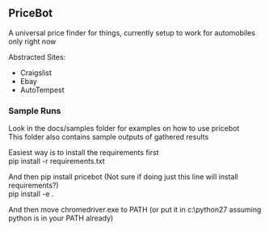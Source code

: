 ## PriceBot

A universal price finder for things, currently setup to work for automobiles only right now

Abstracted Sites:
- Craigslist
- Ebay
- AutoTempest


### Sample Runs

Look in the docs/samples folder for examples on how to use pricebot\
This folder also contains sample outputs of gathered results

Easiest way is to install the requirements first\
    pip install -r requirements.txt

And then pip install pricebot (Not sure if doing just this line will install requirements?)\
    pip install -e .

And then move chromedriver.exe to PATH (or put it in c:\python27 assuming python is in your PATH already)

